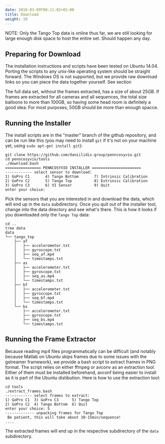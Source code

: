 ```yaml
---
date: 2016-03-09T00:11:02+01:00
title: Download
weight: 10
---
```


NOTE: Only the Tango Top data is online thus far, we are still looking for large enough disk space to host the entire set. Should happen any day.

## Preparing for Download

The installation instructions and scripts have been tested on
Ubuntu 14.04. Porting the scripts to any unix-like operating system
should be straight forward. The Windows OS is not supported, but we
provide raw download links so you can piece the data together
yourself. See section 

The full data set, without the frames extracted, has a size of about 25GB. If frames are extracted for all cameras and all sequences, the total size balloons to more than 100GB, so having some head room is definitely a good idea. For most purposes, 50GB should be more than enough spacce.

## Running the Installer

The install scripts are in the "master" branch of the
github repository, and can be run like this (you may need to install
`git` if it's not on your machine yet, using `sudo apt-get install git`):

```
git clone https://github.com/daniilidis-group/penncosyvio.git
cd penncosyvio/tools
./download.bash 
================ PENNCOSYVIO INSTALLER ======================
------------ select sensor to download:
1) GoPro C1		  4) Tango Bottom	    7) Intrinsic Calibration
2) GoPro C2		  5) Tango Top		    8) Extrinsic Calibration
3) GoPro C3		  6) VI Sensor		    9) Quit
enter your choice: 
```

Pick the sensors that you are interested in and download the
data, which will end up in the `data` subdirectory. Once you quit out
of the installer tool, change into the data directory and see what's
there. This is how it looks if you downloaded only the `Tango Top` data:

```
cd ..
tree data
data
└── tango_top
    ├── af
    │   ├── accelerometer.txt
    │   ├── gyroscope.txt
    │   ├── seq_af.mp4
    │   └── timestamps.txt
    ├── as
    │   ├── accelerometer.txt
    │   ├── gyroscope.txt
    │   ├── seq_as.mp4
    │   └── timestamps.txt
    ├── bf
    │   ├── accelerometer.txt
    │   ├── gyroscope.txt
    │   ├── seq_bf.mp4
    │   └── timestamps.txt
    └── bs
        ├── accelerometer.txt
        ├── gyroscope.txt
        ├── seq_bs.mp4
        └── timestamps.txt
```



## Running the Frame Extractor

Because reading mp4 files programmatically can be difficult (and notably because Matlab on Ubuntu skips frames due to some issues with the gstreamer framework), we provide a bash script to extract frames in PNG format. The script relies on either ffmpeg or avconv as an extraction tool. Either of them must be installed beforehand, avconf being easier to install as it is part of the Ubuntu distibution. Here is how to use the extraction tool:

```
cd tools
./extract_frames.bash
------------ select frames to extract:
1) GoPro C1	 3) GoPro C3	  5) Tango Top
2) GoPro C2	 4) Tango Bottom  6) Quit
enter your choice: 5
------------- unpacking frames for Tango Top
 Be patient, this will take about 10-15min/sequence!
....
```

The extracted frames will end up in the respective subdirectory of the `data` subdirectory.
